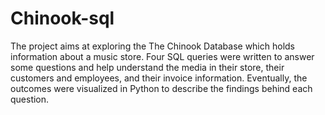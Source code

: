# Chinook-sql
The project aims at exploring the The Chinook Database which holds information about a music store. Four SQL queries were written to answer some questions and help understand the media in their store, their customers and employees, and their invoice information. Eventually, the outcomes were visualized in Python to describe the findings behind each question.
